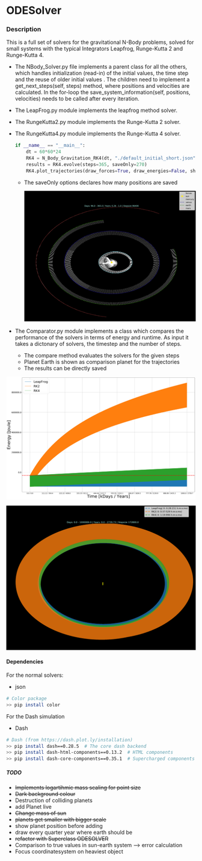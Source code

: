 # ODESolver

### Description

This is a full set of solvers for the gravitational N-Body problems, solved for small systems with the typical Integrators Leapfrog, Runge-Kutta 2 and Runge-Kutta 4.

* The NBody_Solver.py file implements a parent class for all the others, which handles initialization (read-in) of the initial values, the time step and the reuse of older initial values . The children need to implement a get_next_steps(self, steps) method, where positions and velocities are calculated. In the for-loop the save_system_information(self, positions, velocities) needs to be called after every iteration.

* The LeapFrog.py module implements the leapfrog method solver.

* The RungeKutta2.py module implements the Runge-Kutta 2 solver.

* The RungeKutta4.py module implements the Runge-Kutta 4 solver.

  ```python
  if __name__ == "__main__":
      dt = 60*60*24
      RK4 = N_Body_Gravitation_RK4(dt, "./default_initial_short.json", verbose=True)
      results = RK4.evolve(steps=365, saveOnly=270)
      RK4.plot_trajectories(draw_forces=True, draw_energies=False, show=True, save=True)
  ```

  * The saveOnly options declares how many positions are saved

    ![Force RK4](https://raw.githubusercontent.com/tneuer/NBodySolver/master/Figures/Trajectories_N_Body_Gravitation_RK4_365.png)

* The Comparator.py module implements a class which compares the performance of the solvers in terms of energy and runtime. As input it takes a dictonary of solvers, the timestep and the number of steps.
  * The compare method evaluates the solvers for the given steps
  * Planet Earth is shown as comparison planet for the trajectories
  * The results can be directly saved



![Energies](https://raw.githubusercontent.com/tneuer/NBodySolver/master/Figures/Energies_500k.png)



![Trajectories](https://raw.githubusercontent.com/tneuer/NBodySolver/master/Figures/Trajectories_500k.png)



#### Dependencies

For the normal solvers:

- json

```bash
# Color package
>> pip install color
```



For the Dash simulation

- Dash

``` bash
# Dash (from https://dash.plot.ly/installation)
>> pip install dash==0.28.5  # The core dash backend
>> pip install dash-html-components==0.13.2  # HTML components
>> pip install dash-core-components==0.35.1  # Supercharged components
```





##### TODO

- ~~Implements logartihmic mass scaling for point size~~
- ~~Dark background colour~~
- Destruction of colliding planets
- add Planet live
- ~~Change mass of sun~~
- ~~planets get smaller with bigger scale~~
- show planet position before adding
- draw every quarter year where earth should be
- ~~refactor with Superclass ODESOLVER~~
- Comparison to true values in sun-earth system --> error calculation
- Focus coordinatesystem on heaviest object

